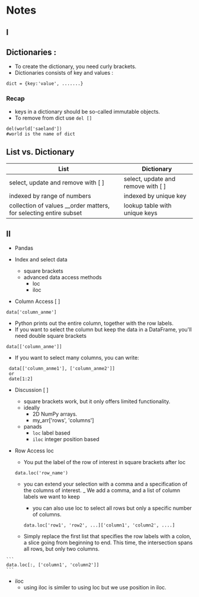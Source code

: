 # Notes
## I
## Dictionaries :
 - To create the dictionary, you need curly brackets.
 - Dictionaries consists of key and values :
 ```
 dict = {key:'value', .......}
 ```
 
 
### Recap
 - keys in a dictionary should be so-called immutable objects.
 - To remove from dict use `del []`
 ```
 del(world['saeland'])
 #world is the name of dict
 ```
 ## List vs. Dictionary
 
|List                                                                  |Dictionary               |
|-------------------------------------------------|-------------------------                     |
|select, update and remove with [ ]                |      select, update and remove with [ ]       |
|indexed by range of numbers                      |indexed by unique key                         |
|collection of values __order matters, for selecting entire subset |lookup table with unique keys|


## II
- Pandas
 - Index and select data
   - square brackets
   - advanced data access methods
     - loc
     - iloc
     
 - Column Access [ ]
 ```
 data['column_anme']
 ```
  - Python prints out the entire column, together with the row labels. 
  - If you want to select the column but keep the data in a DataFrame, you'll need double square brackets
  ```
  data[['column_anme']]
  ```
  - If you want to select many columns, you can write:
  ```
   data[['column_anme1'], ['column_anme2']]
   or
   date[1:2]
   ```
   - Discussion [ ]
     - square brackets work, but it only offers limited functionality.
     - ideally
       - 2D NumPy arrays.
       - my_arr['rows', 'columns']
     - panads
       - `loc` label based
       - `iloc` integer position based
       
   - Row Access loc
     - You put the label of the row of interest in square brackets after loc
     ```
     data.loc('row_name')
     ```
     - you can extend your selection with a comma and a specification of the columns of interest.
       _ We add a comma, and a list of column labels we want to keep
       - you can also use loc to select all rows but only a specific number of columns.
       ```
       data.loc['row1', 'row2', ...]['column1', 'column2', ....]
       ```
       
     - Simply replace the first list that specifies the row labels with a colon, a slice going from beginning to end. This time, the intersection spans all rows, but only two columns.
    
    ```
    data.loc[:, ['column1', 'column2']]
    ```
  - iloc
    - using iloc is similer to using loc but we use position in iloc.
